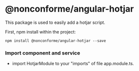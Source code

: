 # @nonconforme/angular-hotjar

This package is used to easily add a hotjar script.

First, npm install within the project:

```
npm install @nonconforme/angular-hotjar --save
```

### Import component and service

* import HotjarModule to your "imports" of file app.module.ts.
